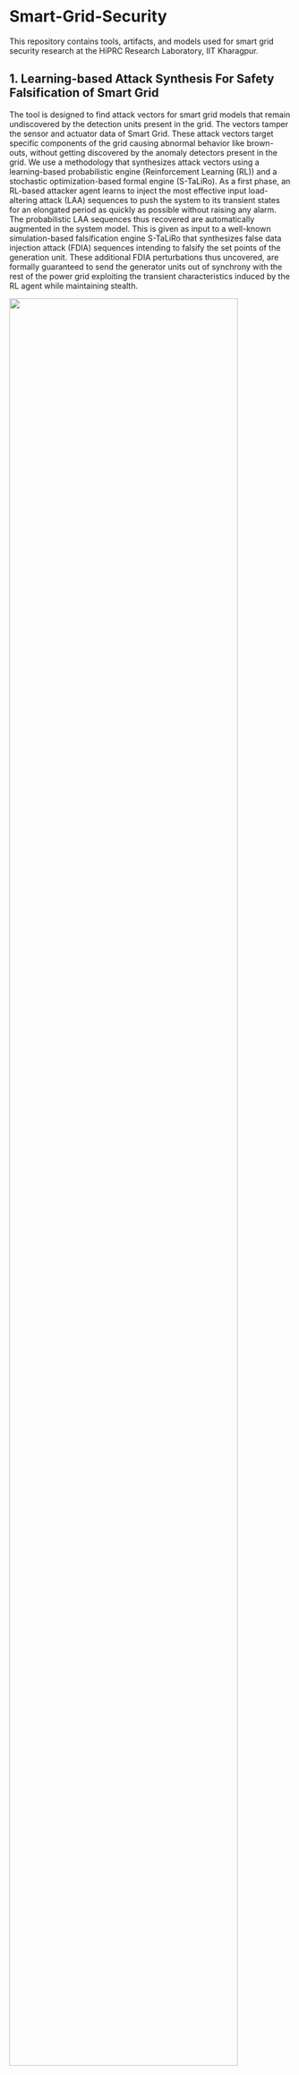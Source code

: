 # Smart-Grid-Security

This repository contains tools, artifacts, and models used for smart grid security research at the HiPRC Research Laboratory, IIT Kharagpur.

## 1. Learning-based Attack Synthesis For Safety Falsification of Smart Grid

The tool is designed to find attack vectors for smart grid models that remain undiscovered by the detection units present in the grid. The vectors tamper the sensor and actuator data of Smart Grid. These attack vectors target specific components of the grid causing abnormal behavior like brown-outs, without getting discovered by the anomaly detectors present in the grid. We use a methodology that synthesizes attack vectors using a learning-based probabilistic engine (Reinforcement Learning (RL)) and a stochastic optimization-based formal engine (S-TaLiRo). As a first phase, an RL-based attacker agent learns to inject the most effective input load-altering attack (LAA) sequences to push the system to its transient states for an elongated period as quickly as possible without raising any alarm. The probabilistic LAA sequences thus recovered are automatically augmented in the system model. This is given as input to a well-known simulation-based falsification engine S-TaLiRo that synthesizes false data injection attack (FDIA) sequences intending to falsify the set points of the generation unit. These additional FDIA perturbations thus uncovered, are formally guaranteed to send the generator units out of synchrony with the rest of the power grid exploiting the transient characteristics induced by the RL agent while maintaining stealth.

<img src="https://user-images.githubusercontent.com/103938112/213892560-a93829cb-b429-47e9-86c2-8daefbc27ccc.png" width="90%" height="90%"></br>

### Prerequisites (for running the tool):

* Platform: 32/64 bit Windows Operating System.
* External Tools: Matlab R2021a.
* Other Requirements: S-taliro tool-box https://sites.google.com/a/asu.edu/s-taliro/s-taliro , Matlab Reinforcement Learning Toolbox.
* For uploading the designed power grid model for an attack to the Graphical User Interface (GUI) tool the user is required to insert an RL agent block in his/her Simulink model.
* Choose the attack points in the model. To obtain individual attack vectord, connect a inport to demux, first index is LAA attack vector followed by FDIA attack vectors.
* Connect all the observations for RL-agent to a mux and then to outport 1
* Connect the variables need to be plotted/observed to mux(name the mux as outputs) and connect to outport 2. Name the signals connected to mux using signal properties.
### Installation guide:

* Setup S-taliro toolbox by pasting "setup_staliro.m" command in the Matlab command window.
* Copy all the .mat files from folder mat_files and simulink models from folder rl_models_simulink in the repository to the path C:\trunk\demos\SystemModelsAndData.
* Copy powershark_gui.m, load_mat.m and powershark_gui.fig to the path C:\trunk.
* Run "H = powershark_gui" in matlab command window to open the Graphical User Interface (GUI).


### Demonstration of the GUI of our tool:
Please refer to the folder LearningBasedAttackSynthesis for performing the below steps.

#### **Step 1**:
The user uploads his/her power grid simulink model (in .mdl format) (eg. IEEE5bus.mdl, IEEE9bus.mdl, IEEE14bus.mdl, IEEE39bus.mdl) to the tool by pressing the Select Model button. The file explorer button pops up from where the user can select his/her power grid simulink model.<br />

![Presentation_gui_tool pptx (5)](https://user-images.githubusercontent.com/96375883/213904029-e02e67cf-60c4-42d9-bf18-a3856160e31d.svg) <br />

#### **Step 2:**
Next in the specification tab, the user enters the safety properties for the power grid (i.e, the upper and lower bound limit for power grid frequency) and set the point value for the detection unit in the grid in the form of the MTL equation. <br />
![Presentation_gui_tool pptx (6)](https://user-images.githubusercontent.com/96375883/213904027-d48d7b17-e395-48fd-aed1-5d12633d8ffa.svg)<br />

In the above figure, r1 represents the upper safety limit for grid frequency and r2 represents the lower safety limit for grid frequency. r3 represents the threshold value for the residue-based detection unit.

#### **Step 3:**
In the predicate settings tab, the user specifies the constraint(greater than, less than etc) and compares with a constant number specified by the user
 
![presentation_gui_3](https://user-images.githubusercontent.com/96375883/235578147-04479e9b-d4d7-4d82-96df-47994c1b3cb7.svg)<br />
 
 #### **Step 4:**
 The user specifies which IEEE bus architecture did he/she upload by clicking the appropriate button. 
 
![Presentation_gui_tool pptx (8)](https://user-images.githubusercontent.com/96375883/213904024-bca0481e-962a-411a-9f56-1eac85d403ca.svg) <br />

#### **Step 5:**
The user specifies how many times the simulink model will execute in the run tab

![Presentation_gui_tool pptx (9)](https://user-images.githubusercontent.com/96375883/213904023-4528cde7-aec1-4d3f-89fe-fcdbbc0272ee.svg)<br />

#### **Step 6:**
The user specifies the time duration in seconds for which the simulation is to be continued in the Simulation Time tab.

![Presentation_gui_tool pptx (10)](https://user-images.githubusercontent.com/96375883/213904020-58ef7622-6119-41dd-9367-281a07a954e3.svg)<br />

#### **Step 7:**
The user choses a solver for the simulink model using this tab.<br />

![Presentation_gui_tool pptx (11)](https://user-images.githubusercontent.com/96375883/213904019-bc738d9c-016e-468f-8a5b-272d836c1235.svg)<br />

#### **Step 8:**
Time time step at which the model will be executed is specified in the Sample Time tab.<br />

![Presentation_gui_tool pptx (12)](https://user-images.githubusercontent.com/96375883/213904018-c0ef76fb-85d6-4ebd-bc26-91d50d81fae3.svg)<br />

#### **Step 9:**
The initial value for false data generation is specified by the user in this tab.<br />

![Presentation_gui_tool pptx (13)](https://user-images.githubusercontent.com/96375883/213904016-62b644ef-7068-4bc4-9814-f733293c2e4e.svg)<br />

#### **Step 10:**
Here in InputMin and InputMax the user specifies the input range for false-data injection, in the Control Points tab the samples points for false-data injection, are selected by the user, in interpolation type the user specifies how to insert false-data in the simulation time.<br />

![Presentation_gui_tool pptx (14)](https://user-images.githubusercontent.com/96375883/213904015-2c6ee61f-fca1-40a1-a183-14581db112c1.svg)<br />

#### **Step 11:**
Finally the user starts the simulation by clicking the run simulation button.</br>

![Presentation_gui_tool pptx (15)](https://user-images.githubusercontent.com/96375883/213904013-0e62f5a7-362f-452c-891e-b12382fe7110.svg)<br />

### Result plot

![frequency_comparison_9_bus](https://user-images.githubusercontent.com/96375883/213973704-ecfa6f10-b98d-47bd-8b10-2a8b001d41fa.svg)

A sample output plot for IEEE 9 Bus case is provided above.



### Demo Video
[https://youtu.be/V6PoH3omt38](https://www.youtube.com/watch?v=eIeCV0w4F08)

## 2. Targeted Attack Synthesis for Smart grid Vulnerability Analysis

This part of the repository contains the grid models used in our CCS paper Targeted Attack Synthesis for Smart grid Vulnerability Analysis (https://dl.acm.org/doi/10.1145/3576915.3623155).

Modern smart grids utilize advanced sensors and digital communication to manage the flow of electricity from generation source to consumption points. They also employ anomaly detection units and phasor measurement units (PMUs) for security and monitoring of grid behavior. However, as smart grids are distributed, vulnerability analysis is necessary to identify and mitigate potential security threats targeting the sensors and communication links. We propose a novel algorithm that uses measurement parameters, such as power flow or load flow, to identify the smart grid's most vulnerable operating intervals. Our methodology uses a formal tool STaliro to incorporate a Monte Carlo simulation approach to identify these intervals and deploys a deep reinforcement learning agent to generate attack vectors during the identified intervals that can compromise the grid's safety and stability in the minimum possible time, while remaining undetected by local anomaly detection units and PMUs. Our approach provides a structured methodology for effective smart grid vulnerability analysis, enabling system operators to analyze the impact of attack parameters on grid safety and stability and facilitating suitable design changes in grid topology and operational parameters.


Our framework assumes a stronger grid safety and security model by considering that 1) the generation side is equipped with anomaly based detectors sensitive to transient dynamics, 2) real time PMU measurements are available for the transmission system and 3) suitable  protection schemes exist at the generation, transmission and load side. With such security assumptions, we propose an  attack framework that simultaneously targets Automatic Generation Controlers and PMUs to maximize the physical impact of attacks on the grid in minimum possible attack duration, while remaining stealthy all the while.

<p align="center">
  <img src="https://github.com/sumanmaiti100/Attack-Vector-Synthesis-Framework-for-Smart-Grids/assets/103938112/ec0c5b80-a2b7-4f68-95c5-0711b691706b" alt="monte_carlo_intro_1" width="700">
  <br>
  <em>Figure 1: Work Flow of the Attack Vector Synthesis Framework</em>
</p>

### Prerequisites:

* Platform: 32/64 bit Windows Operating System.
* External Tools: Matlab R2022b or later versions.
* Other Requirements: S-taliro tool-box https://sites.google.com/a/asu.edu/s-taliro/s-taliro , Matlab Reinforcement Learning Toolbox.

### Installation guide:
Please access the folder named TargetedAttackVectorSynthesis
* Setup S-taliro toolbox by pasting "setup_staliro.m" command in the Matlab command window.
* Copy all the .mat files from folder mat_files and simulink models from folder rl_models_simulink in the repository to the path C:\trunk\demos\SystemModelsAndData.

### Simulation guide:
* To find out vulnerable operating periods of a smart grid model open any slx file from the folders IEEE 14 BUS ATTACK MODEL, IEEE 37 BUS ATTACK MODEL and IEEE 39 BUS ATTACK MODEL. Next, attach goto ports on the tie lines in the models (indicated inside the model), and run the code in "MonteCarloSimulationAlgorithmCode.txt" in the maatlab command window to get the most vulnerable operating periods in the matlab workspace.
* To simulate False Data injection (FDI) attacks during the identified vulnerable operating periods, for an IEEE 14 bus model, load all the mat files in folder IEEE 14 BUS ATTACK MODEL into matlab workspace.
* Run the matlab slx file in folder IEEE 14 BUS ATTACK MODEL for desired time duration, to observe the effect of attack on the grid operating frequency through the scopes provided in the model.
* To simulate the attack in presence of protection systems in the grid, load all the mat files in the folder IEEE 14 BUS ATTACK MITIGATION into the matlab workspace and run the slx file in the same folder for the desired time duration.
* To simulate False Data injection (FDI) attacks during the identified vulnerable operating periods, for an IEEE 37 bus model, load all the mat files in folder IEEE 37 BUS ATTACK MODEL into matlab workspace.
* Run the matlab slx file in folder IEEE 37 BUS ATTACK MODEL for desired time duration, to observe the effect of attack on the grid operating frequency through the scopes provided in the model.
* To simulate the attack in presence of protection systems in the grid, load all the mat files in the folder IEEE 37 BUS ATTACK MITIGATION into the matlab workspace and run the slx file in the same folder for the desired time duration.
* To simulate False Data injection (FDI) attacks during the identified vulnerable operating periods, for an IEEE 39 bus model, load all the mat files in folder IEEE 37 BUS ATTACK MODEL into matlab workspace.
* Run the matlab slx file in folder IEEE 39 BUS ATTACK MODEL for desired time duration, to observe the effect of attack on the grid operating frequency through the scopes provided in the model.
* To simulate the attack in presence of protection systems in the grid, load all the mat files in the folder IEEE 39 BUS ATTACK MITIGATION into the matlab workspace and run the slx file in the same folder for the desired time duration.















